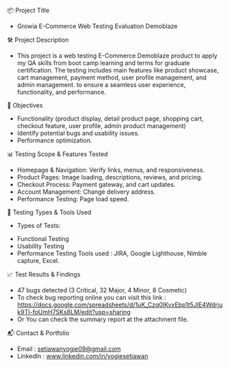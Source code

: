 📦 Project Title
- Growia E-Commerce Web Testing Evaluation Demoblaze

🛠️ Project Description
- This project is a web testing E-Commerce Demoblaze product to apply my QA skills from boot camp learning and terms for graduate certification. The testing includes main features like product showcase, cart management, payment method, user profile management, and admin management. to ensure a seamless user experience, functionality, and performance.

🎯 Objectives
- Functionality (product display, detail product page, shopping cart, checkout feature, user profile, admin product management)
- Identify potential bugs and usability issues.
- Performance optimization.

📊 Testing Scope & Features Tested
- Homepage & Navigation: Verify links, menus, and responsiveness.
- Product Pages: Image loading, descriptions, reviews, and pricing.
- Checkout Process: Payment gateway, and cart updates.
- Account Management: Change delivery address.
- Performance Testing: Page load speed.

🧪 Testing Types & Tools Used
* Types of Tests:
- Functional Testing
- Usability Testing
- Performance Testing
Tools used : JIRA, Google Lighthouse, Nimble capture, Excel.

📈 Test Results & Findings
- 47 bugs detected (3 Critical, 32 Major, 4 Minor, 8 Cosmetic)
- To check bug reporting online you can visit this link : https://docs.google.com/spreadsheets/d/1uK_Czq0IKvxEbp1t5JlE4Wdrjuk9TI-foUmH7SKs8LM/edit?usp=sharing
- Or You can check the summary report at the attachment file.

📬 Contact & Portfolio
- Email : setiawanyogie09@gmail.com
- LinkedIn : www.linkedin.com/in/yogiesetiawan

